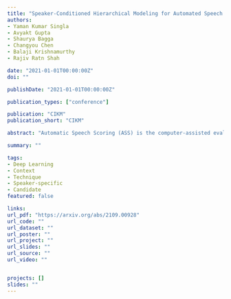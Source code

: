 ```yaml
---
title: "Speaker-Conditioned Hierarchical Modeling for Automated Speech Scoring"
authors:
- Yaman Kumar Singla
- Avyakt Gupta
- Shaurya Bagga
- Changyou Chen
- Balaji Krishnamurthy
- Rajiv Ratn Shah

date: "2021-01-01T00:00:00Z"
doi: ""

publishDate: "2021-01-01T00:00:00Z"

publication_types: ["conference"]

publication: "CIKM"
publication_short: "CIKM"

abstract: "Automatic Speech Scoring (ASS) is the computer-assisted evaluation of a candidate's speaking proficiency in a language. ASS systems face many challenges like open grammar, variable pronunciations, and unstructured or semi-structured content. Recent deep learning approaches have shown some promise in this domain. However, most of these approaches focus on extracting features from a single audio, making them suffer from the lack of speaker-specific context required to model such a complex task. We propose a novel deep learning technique for non-native ASS, called speaker-conditioned hierarchical modeling. In our technique, we take advantage of the fact that oral proficiency tests rate multiple responses for a candidate. We extract context vectors from these responses and feed them as additional speaker-specific context to our network to score a particular response. We compare our technique with strong baselines and find that such modeling improves the model's average performance by 6.92% (maximum = 12.86%, minimum = 4.51%). We further show both quantitative and qualitative insights into the importance of this additional context in solving the problem of ASS."

summary: ""

tags:
- Deep Learning
- Context
- Technique
- Speaker-specific
- Candidate
featured: false

links:
url_pdf: "https://arxiv.org/abs/2109.00928"
url_code: ""
url_dataset: ""
url_poster: ""
url_project: ""
url_slides: ""
url_source: ""
url_video: ""


projects: []
slides: ""
---
```

